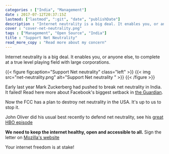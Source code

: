 ```yaml
---
categories : ["India", "Management"]
date : 2017-07-12T20:37:15Z
lastmod: ["lastmod", ":git", "date", "publishDate"]
description : "Internet neutrality is a big deal. It enables you, or anyone else, to complete at a true level playing field with large corporations."
cover : "cover-net-neutrality.png"
tags : ["Management", "Open Source", "India"]
title : "Support Net Neutrality"
read_more_copy : "Read more about my concern"
---
```



Internet neutrality is a big deal. It enables you, or anyone else, to complete at a true level playing field with large corporations.

{{< figure figcaption="Support Net neutrality" class="left" >}}
	{{< img src="net-neutrality.png"   alt="Support Net neutrality " >}}
{{< /figure >}}

Early last year Mark Zuckerberg had pushed to break net neutrality in India. It failed! Read here more about Facebook's biggest setback in [the Guardian](https://www.theguardian.com/technology/2016/may/12/facebook-free-basics-india-zuckerberg).

Now the FCC has a plan to destroy net neutrality in the USA. It's up to us to stop it.

John Oliver did his usual best recently to defend net neutrality, see his [great HBO episode](https://www.youtube.com/watch?v=92vuuZt7wak)

**We need to keep the internet healthy, open and accessible to all.** Sign the letter on [Mozilla's website ](https://advocacy.mozilla.org/en-US/net-neutrality)

Your internet freedom is at stake!